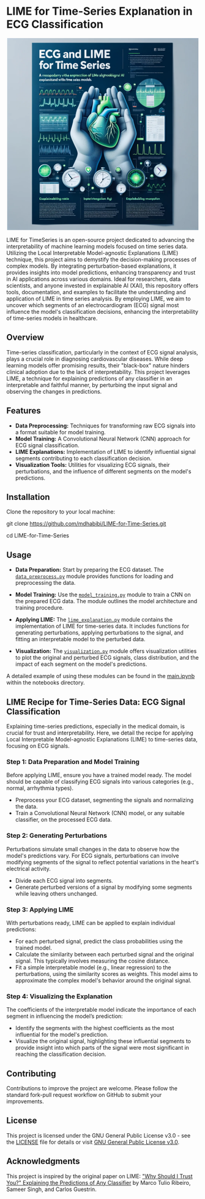 # LIME for Time-Series Explanation in ECG Classification

<div align="center">
  <img src="poster.webp" width="500">
</div>


LIME for TimeSeries is an open-source project dedicated to advancing the interpretability of machine learning models focused on time series data. Utilizing the Local Interpretable Model-agnostic Explanations (LIME) technique, this project aims to demystify the decision-making processes of complex models. By integrating perturbation-based explanations, it provides insights into model predictions, enhancing transparency and trust in AI applications across various domains. Ideal for researchers, data scientists, and anyone invested in explainable AI (XAI), this repository offers tools, documentation, and examples to facilitate the understanding and application of LIME in time series analysis. By employing LIME, we aim to uncover which segments of an electrocardiogram (ECG) signal most influence the model's classification decisions, enhancing the interpretability of time-series models in healthcare.

## Overview

Time-series classification, particularly in the context of ECG signal analysis, plays a crucial role in diagnosing cardiovascular diseases. While deep learning models offer promising results, their "black-box" nature hinders clinical adoption due to the lack of interpretability. This project leverages LIME, a technique for explaining predictions of any classifier in an interpretable and faithful manner, by perturbing the input signal and observing the changes in predictions.

## Features
- **Data Preprocessing:** Techniques for transforming raw ECG signals into a format suitable for model training.
- **Model Training:** A Convolutional Neural Network (CNN) approach for ECG signal classification.
- **LIME Explanations:** Implementation of LIME to identify influential signal segments contributing to each classification decision.
- **Visualization Tools:** Utilities for visualizing ECG signals, their perturbations, and the influence of different segments on the model's predictions.

## Installation
Clone the repository to your local machine:

git clone https://github.com/mdhabibi/LIME-for-Time-Series.git

cd LIME-for-Time-Series

## Usage

- **Data Preparation:** Start by preparing the ECG dataset. The [`data_preprocess.py`](src/data_preprocess.py) module provides functions for loading and preprocessing the data.

- **Model Training:** Use the [`model_training.py`](src/model_training.py) module to train a CNN on the prepared ECG data. The module outlines the model architecture and training procedure.

- **Applying LIME:** The [`lime_explanation.py`](src/lime_explanation.py) module contains the implementation of LIME for time-series data. It includes functions for generating perturbations, applying perturbations to the signal, and fitting an interpretable model to the perturbed data.

- **Visualization:** The [`visualization.py`](src/visualization.py) module offers visualization utilities to plot the original and perturbed ECG signals, class distribution, and the impact of each segment on the model's predictions.

A detailed example of using these modules can be found in the [main.ipynb](notebooks/main.ipynb) within the notebooks directory.

## LIME Recipe for Time-Series Data: ECG Signal Classification

Explaining time-series predictions, especially in the medical domain, is crucial for trust and interpretability. Here, we detail the recipe for applying Local Interpretable Model-agnostic Explanations (LIME) to time-series data, focusing on ECG signals.

### Step 1: Data Preparation and Model Training

Before applying LIME, ensure you have a trained model ready. The model should be capable of classifying ECG signals into various categories (e.g., normal, arrhythmia types).

- Preprocess your ECG dataset, segmenting the signals and normalizing the data.
- Train a Convolutional Neural Network (CNN) model, or any suitable classifier, on the processed ECG data.

### Step 2: Generating Perturbations

Perturbations simulate small changes in the data to observe how the model's predictions vary. For ECG signals, perturbations can involve modifying segments of the signal to reflect potential variations in the heart's electrical activity.

- Divide each ECG signal into segments.
- Generate perturbed versions of a signal by modifying some segments while leaving others unchanged.

### Step 3: Applying LIME

With perturbations ready, LIME can be applied to explain individual predictions:

- For each perturbed signal, predict the class probabilities using the trained model.
- Calculate the similarity between each perturbed signal and the original signal. This typically involves measuring the cosine distance.
- Fit a simple interpretable model (e.g., linear regression) to the perturbations, using the similarity scores as weights. This model aims to approximate the complex model's behavior around the original signal.

### Step 4: Visualizing the Explanation

The coefficients of the interpretable model indicate the importance of each segment in influencing the model’s prediction:

- Identify the segments with the highest coefficients as the most influential for the model's prediction.
- Visualize the original signal, highlighting these influential segments to provide insight into which parts of the signal were most significant in reaching the classification decision.

## Contributing

Contributions to improve the project are welcome. Please follow the standard fork-pull request workflow on GitHub to submit your improvements.

## License

This project is licensed under the GNU General Public License v3.0 - see the [LICENSE](LICENSE) file for details or visit [GNU General Public License v3.0](https://www.gnu.org/licenses/gpl-3.0.en.html).


## Acknowledgments

This project is inspired by the original paper on LIME: ["Why Should I Trust You?" Explaining the Predictions of Any Classifier](https://arxiv.org/abs/1602.04938) by Marco Tulio Ribeiro, Sameer Singh, and Carlos Guestrin.
